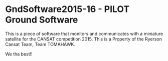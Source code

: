 # GndSoftware2015-16  - PILOT Ground Software
This is a piece of software that monitors and communicates with a miniature satellite for the CANSAT competition 2015. 
This is a Property of the Ryerson Cansat Team, Team TOMAHAWK. 

We tha best!!
